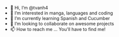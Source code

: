 - 👋 Hi, I’m @tvanh4
- 👀 I’m interested in manga, languages and coding 
- 🌱 I’m currently learning Spanish and Cucumber
- 💞️ I’m looking to collaborate on awesome projects
- 📫 How to reach me ... You'll have to find me!

<!---
tvanh4/tvanh4 is a ✨ special ✨ repository because its `README.md` (this file) appears on your GitHub profile.
You can click the Preview link to take a look at your changes.
--->
